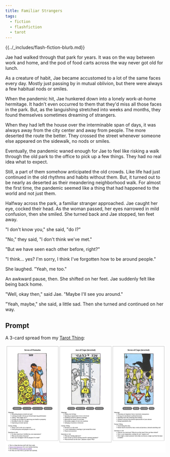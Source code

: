```yaml
---
title: Familiar Strangers
tags:
  - fiction
  - flashfiction
  - tarot
---
```


{{../_includes/flash-fiction-blurb.md}}

<!--more-->

Jae had walked through that park for years. It was on the way between work and home, and the pod of food carts across the way never got old for lunch.

As a creature of habit, Jae became accustomed to a lot of the same faces every day. Mostly just passing by in mutual oblivion, but there were always a few habitual nods or smiles.

When the pandemic hit, Jae hunkered down into a lonely work-at-home hermitage. It hadn't even occurred to them that they'd miss all those faces in the park. But, as the languishing stretched into weeks and months, they found themselves sometimes dreaming of strangers. 

When they had left the house over the interminable span of days, it was always away from the city center and away from people. The more deserted the route the better. They crossed the street whenever someone else appeared on the sidewalk, no nods or smiles.

Eventually, the pandemic waned enough for Jae to feel like risking a walk through the old park to the office to pick up a few things. They had no real idea what to expect. 

Still, a part of them somehow anticipated the old crowds. Like life had just continued in the old rhythms and habits without them. But, it turned out to be nearly as deserted as their meandering neighborhood walk. For almost the first time, the pandemic seemed like a thing that had happened to the world and not just them. 

Halfway across the park, a familiar stranger approached. Jae caught her eye, cocked their head. As the woman passed, her eyes narrowed in mild confusion, then she smiled. She turned back and Jae stopped, ten feet away. 

"I don't know you," she said, "do I?"

"No," they said, "I don't think we've met."

"But we have seen each other before, right?"

"I think... yes? I'm sorry, I think I've forgotten how to be around people."

She laughed. "Yeah, me too."

An awkward pause, then. She shifted on her feet. Jae suddenly felt like being back home.

"Well, okay then," said Jae. "Maybe I'll see you around."

"Yeah, maybe," she said, a little sad. Then she turned and continued on her way.

## Prompt

A 3-card spread from my [Tarot Thing](https://lmorchard.github.io/tarot-thing/?card=Seven+of+Pentacles&card=%21Ace+of+Cups&card=%21Seven+of+Cups):

![](20220509075711.png)
